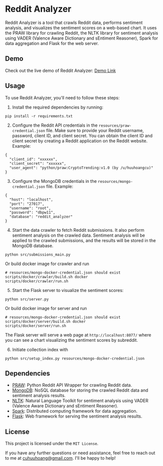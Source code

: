 # Reddit Analyzer

Reddit Analyzer is a tool that crawls Reddit data, performs sentiment analysis, and visualizes the sentiment scores on a web-based chart. It uses the PRAW library for crawling Reddit, the NLTK library for sentiment analysis using VADER (Valence Aware Dictionary and sEntiment Reasoner), Spark for data aggregation and Flask for the web server.

## Demo

Check out the live demo of Reddit Analyzer: [Demo Link](https://reddit.ikuhi.com/)

## Usage

To use Reddit Analyzer, you'll need to follow these steps:

1. Install the required dependencies by running:
```
pip install -r requirements.txt
```

2. Configure the Reddit API credentials in the `resources/praw-credential.json` file. Make sure to provide your Reddit username, password, client ID, and client secret. You can obtain the client ID and client secret by creating a Reddit application on the Reddit website.
Example:
```
{
  "client_id": "xxxxxx",
  "client_secret": "xxxxxx",
  "user_agent": "python/praw:CryptoTrending:v1.0 (by /u/huuhoangcu)"
}
```
3. Configure the MongoDB credentials in the `resources/mongo-credential.json` file.
Example:
```
{
  "host": "localhost",
  "port": "27017",
  "username": "root",
  "password": "dbpw11",
  "database": "reddit_analyzer"
}
```

4. Start the data crawler to fetch Reddit submissions. It also perform sentiment analysis on the crawled data. Sentiment analysis will be applied to the crawled submissions, and the results will be stored in the MongoDB database.
```
python src/submissions_main.py
```
Or build docker image for crawler and run
```
# resources/mongo-docker-credential.json should exist
scripts/docker/crawler/build.sh docker
scripts/docker/crawler/run.sh
```

5. Start the Flask server to visualize the sentiment scores:
```
python src/server.py
```
Or build docker image for server and run
```
# resources/mongo-docker-credential.json should exist
scripts/docker/server/build.sh docker
scripts/docker/server/run.sh
```
The Flask server will serve a web page at `http://localhost:8077/` where you can see a chart visualizing the sentiment scores by subreddit.

6. Initiate collection index with
```
python src/setup_index.py resources/mongo-docker-credential.json
```

## Dependencies

- [PRAW](https://praw.readthedocs.io/en/stable/): Python Reddit API Wrapper for crawling Reddit data.
- [MongoDB](https://www.mongodb.com/docs/manual/core/document/): NoSQL database for storing the crawled Reddit data and sentiment analysis results.
- [NLTK](https://www.nltk.org/_modules/nltk/sentiment/vader.html): Natural Language Toolkit for sentiment analysis using VADER (Valence Aware Dictionary and sEntiment Reasoner).
- [Spark](https://spark.apache.org/docs/latest/index.html): Distributed computing framework for data aggregation.
- [Flask](https://flask.palletsprojects.com/en/2.3.x/): Web framework for serving the sentiment analysis results.

## License

This project is licensed under the `MIT License`.

If you have any further questions or need assistance, feel free to reach out to me at cuhuuhoang@gmail.com. I'll be happy to help!
